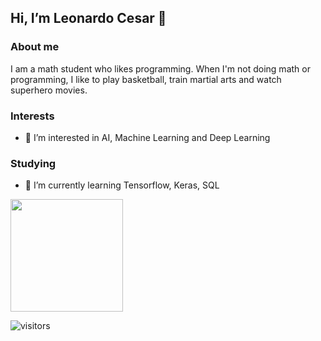 ## Hi, I’m Leonardo Cesar 👋
### About me
  I am a math student who likes programming. When I'm not doing math or programming, I like to play basketball, train martial arts and watch superhero movies. 

### Interests 
  - 👀 I’m interested in AI, Machine Learning and Deep Learning

### Studying 
  - 🌱 I’m currently learning Tensorflow, Keras, SQL

<img height="180em" src="https://github-readme-stats.vercel.app/api?username=coderleonardo&show_icons=true&hide_border=true&&count_private=true&include_all_commits=true" />


![visitors](https://visitor-badge.glitch.me/badge?page_id=https://github.com/coderleonardo.id)
<!---
coderleonardo/coderleonardo is a ✨ special ✨ repository because its `README.md` (this file) appears on your GitHub profile.
You can click the Preview link to take a look at your changes.
--->
